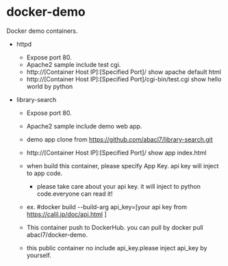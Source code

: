 # docker-demo
Docker demo containers.

- httpd
  - Expose port 80.
  - Apache2 sample include test cgi.
  - http://[Container Host IP]:[Specified Port]/ show apache default html
  - http://[Container Host IP]:[Specified Port]/cgi-bin/test.cgi show hello world by python

- library-search
  - Expose port 80.
  - Apache2 sample include demo web app.
  - demo app clone from https://github.com/abacl7/library-search.git
  - http://[Container Host IP]:[Specified Port]/ show app index.html
  - when build this container, please specify App Key. api key will inject to app code.
    - please take care about your api key. it will inject to python code.everyone can read it!
  - ex. #docker build --build-arg api_key=[your api key from https://calil.jp/doc/api.html ]
  
  - This container push to DockerHub. you can pull by  docker pull abacl7/docker-demo.
  - this public container no include api_key.please inject api_key by yourself.

